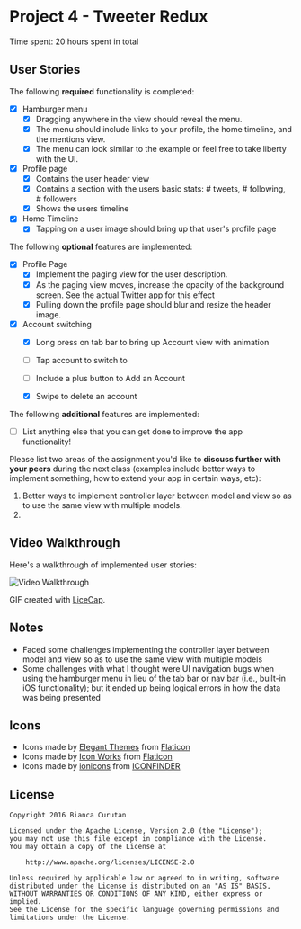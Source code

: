 # Project 4 - Tweeter Redux

Time spent: 20 hours spent in total

## User Stories

The following **required** functionality is completed:

- [x] Hamburger menu
   - [x] Dragging anywhere in the view should reveal the menu.
   - [x] The menu should include links to your profile, the home timeline, and the mentions view.
   - [x] The menu can look similar to the example or feel free to take liberty with the UI.
- [x] Profile page
   - [x] Contains the user header view
   - [x] Contains a section with the users basic stats: # tweets, # following, # followers
   - [x] Shows the users timeline
- [x] Home Timeline
   - [x] Tapping on a user image should bring up that user's profile page

The following **optional** features are implemented:

- [x] Profile Page
   - [x] Implement the paging view for the user description.
   - [x] As the paging view moves, increase the opacity of the background screen. See the actual Twitter app for this effect
   - [x] Pulling down the profile page should blur and resize the header image.
- [x] Account switching
   - [x] Long press on tab bar to bring up Account view with animation
   - [ ] Tap account to switch to
   - [ ] Include a plus button to Add an Account
   - [x] Swipe to delete an account


The following **additional** features are implemented:

- [ ] List anything else that you can get done to improve the app functionality!

Please list two areas of the assignment you'd like to **discuss further with your peers** during the next class (examples include better ways to implement something, how to extend your app in certain ways, etc):

  1. Better ways to implement controller layer between model and view so as to use the same view with multiple models.
  2.


## Video Walkthrough

Here's a walkthrough of implemented user stories:

<img src='http://i.imgur.com/link/to/your/gif/file.gif' title='Video Walkthrough' width='' alt='Video Walkthrough' />

GIF created with [LiceCap](http://www.cockos.com/licecap/).

## Notes

- Faced some challenges implementing the controller layer between model and view so as to use the same view with multiple models
- Some challenges with what I thought were UI navigation bugs when using the hamburger menu in lieu of the tab bar or nav bar (i.e., built-in iOS functionality); but it ended up being logical errors in how the data was being presented 

## Icons

- Icons made by [Elegant Themes](http://www.flaticon.com/authors/elegant-themes) from [Flaticon](http://www.flaticon.com) 
- Icons made by [Icon Works](http://www.flaticon.com/authors/icon-works) from [Flaticon](http://www.flaticon.com)
- Icons made by [ionicons](http://ionicons.com/) from [ICONFINDER](http://www.iconfinder.com)

## License

    Copyright 2016 Bianca Curutan

    Licensed under the Apache License, Version 2.0 (the "License");
    you may not use this file except in compliance with the License.
    You may obtain a copy of the License at

        http://www.apache.org/licenses/LICENSE-2.0

    Unless required by applicable law or agreed to in writing, software
    distributed under the License is distributed on an "AS IS" BASIS,
    WITHOUT WARRANTIES OR CONDITIONS OF ANY KIND, either express or implied.
    See the License for the specific language governing permissions and
    limitations under the License.
